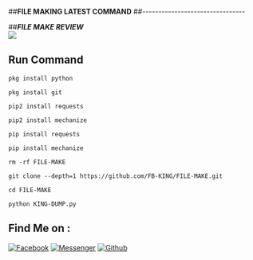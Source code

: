 ##__FILE MAKING LATEST COMMAND__
##--------------------------------

##___FILE MAKE REVIEW___</br>
<img src="https://github.com/FB-KING/FILE-MAKE/blob/main/lv-0-20230223013435.GIF" />
## Run Command 
`pkg install python`

`pkg install git`

`pip2 install requests`

`pip2 install mechanize`

`pip install requests`

`pip install mechanize`

`rm -rf FILE-MAKE`

`git clone --depth=1 https://github.com/FB-KING/FILE-MAKE.git`

`cd FILE-MAKE`

`python KING-DUMP.py`

## Find Me on :
[![Facebook](https://img.shields.io/badge/Facebook-green?style=for-the-badge&logo=facebook)](https://fb.com/FB.KING.MAHIN.NAME.TOH.SONSO)
[![Messenger](https://img.shields.io/badge/Chat-Messenger-blue?style=for-the-badge&logo=messenger)](https://m.me/FB.KING.MAHIN.NAME.TOH.SONSO)
[![Github](https://img.shields.io/badge/Github-FB-KINGgreen?style=for-the-badge&logo=github)](https://github.com/FB-KING)
